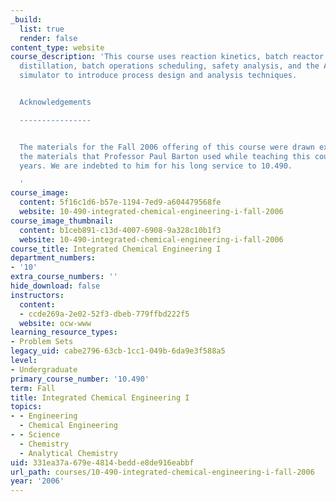 ```yaml
---
_build:
  list: true
  render: false
content_type: website
course_description: 'This course uses reaction kinetics, batch reactor analysis, batch
  distillation, batch operations scheduling, safety analysis, and the ABACUSS process
  simulator to introduce process design and analysis techniques.


  Acknowledgements

  ----------------


  The materials for the Fall 2006 offering of this course were drawn extensively from
  the materials that Professor Paul Barton used while teaching this course in past
  years. We are indebted to him for his long service to 10.490.

  '
course_image:
  content: 5f16c1d6-b57e-1194-7ed9-a604479568fe
  website: 10-490-integrated-chemical-engineering-i-fall-2006
course_image_thumbnail:
  content: b1ceb891-c13d-4007-6908-9a328c10b1f3
  website: 10-490-integrated-chemical-engineering-i-fall-2006
course_title: Integrated Chemical Engineering I
department_numbers:
- '10'
extra_course_numbers: ''
hide_download: false
instructors:
  content:
  - ccde269a-2e02-52f3-dbeb-779ffbd222f5
  website: ocw-www
learning_resource_types:
- Problem Sets
legacy_uid: cabe2796-63cb-1cc1-049b-6da9e3f588a5
level:
- Undergraduate
primary_course_number: '10.490'
term: Fall
title: Integrated Chemical Engineering I
topics:
- - Engineering
  - Chemical Engineering
- - Science
  - Chemistry
  - Analytical Chemistry
uid: 331ea37a-679e-4814-bedd-e8de916eabbf
url_path: courses/10-490-integrated-chemical-engineering-i-fall-2006
year: '2006'
---
```

